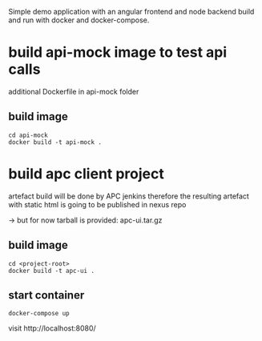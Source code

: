 Simple demo application with an angular frontend and node backend build and run with docker and docker-compose.

# build api-mock image to test api calls

additional Dockerfile in api-mock folder

## build image
```
cd api-mock
docker build -t api-mock .
```

# build apc client project
artefact build will be done by APC jenkins
therefore the resulting artefact with static html is going to be published in nexus repo

-> but for now tarball is provided:
apc-ui.tar.gz

## build image
```
cd <project-root>
docker build -t apc-ui .
```

## start container
```
docker-compose up
```

visit http://localhost:8080/





